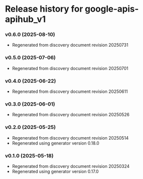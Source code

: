 # Release history for google-apis-apihub_v1

### v0.6.0 (2025-08-10)

* Regenerated from discovery document revision 20250731

### v0.5.0 (2025-07-06)

* Regenerated from discovery document revision 20250701

### v0.4.0 (2025-06-22)

* Regenerated from discovery document revision 20250611

### v0.3.0 (2025-06-01)

* Regenerated from discovery document revision 20250526

### v0.2.0 (2025-05-25)

* Regenerated from discovery document revision 20250514
* Regenerated using generator version 0.18.0

### v0.1.0 (2025-05-18)

* Regenerated from discovery document revision 20250324
* Regenerated using generator version 0.17.0

